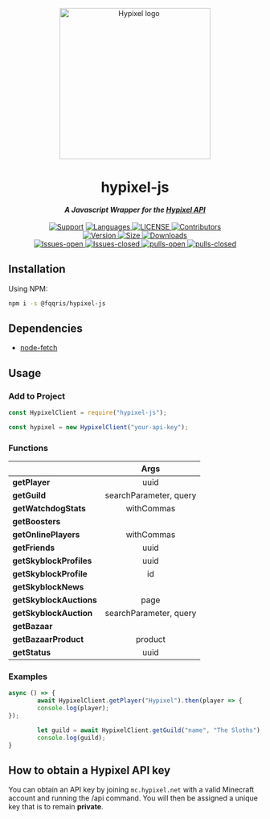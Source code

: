 <p align="center" style="text-align: center;"><img src="https://api.hypixel.net/assets/images/logo.png" width="300" alt="Hypixel logo"/></p>

<div align="center">
        <h1> hypixel-js </h1>
        <strong> <i>A Javascript Wrapper for the <a href="https://api.hypixel.net">Hypixel API</a></i></strong>
  <br>
  <br>
  <a href="https://discord.gg/SPwjmyN">
    <img src="https://img.shields.io/discord/703759069130784768?color=Blue&label=Support&logo=Discord&style=for-the-badge" alt="Support"></a>
  
<a href="https://github.com/fqriss/hypixel-js">
  <img src="https://img.shields.io/github/languages/top/fqriss/hypixel-js?color=blue&label=Javascript&logo=javascript&style=for-the-badge" alt="Languages">
</a>

<a href="https://github.com/fqriss/hypixel-js/blob/master/LICENSE">
        <img src="https://img.shields.io/github/license/fqriss/hypixel-js?color=blue&label=License&style=for-the-badge" alt="LICENSE">
</a>

<a href="https://github.com/fqriss/hypixel-js/contributors">
        <img src="https://img.shields.io/github/contributors/fqriss/hypixel-js?color=blue&logo=github&logoColor=green&style=for-the-badge" alt="Contributors">
</a>        
<br>
<a href="https://npmjs.com/package/@fqqris/hypixel-js">
        <img src="https://img.shields.io/npm/v/@fqqris/hypixel-js?color=red&logo=npm&style=for-the-badge" alt="Version">
</a>

<a href="https://npmjs.com/package/@fqqris/hypixel-js">
        <img src="https://img.shields.io/bundlephobia/min/@fqqris/hypixel-js?color=red&logo=npm&style=for-the-badge" alt="Size">
</a>

<a href="https://npmjs.com/package/@fqqris/hypixel-js">
        <img src="https://img.shields.io/npm/dw/@fqqris/hypixel-js?color=red&logo=npm&style=for-the-badge" alt="Downloads">
</a>

<br>
<a href="https://github.com/fqriss/hypixel-js/issues">
        <img src="https://img.shields.io/github/issues/fqriss/hypixel-api-node?color=red&logo=github&style=for-the-badge" alt="Issues-open">
</a>

<a href="https://github.com/fqriss/hypixel-js/issues?q=is%3Aissue+is%3Aclosed">
        <img src="https://img.shields.io/github/issues-closed/fqriss/hypixel-api-node?color=yellow&logo=github&style=for-the-badge" alt="Issues-closed">
</a>

<a href="https://github.com/fqriss/hypixel-js/pulls">
        <img src="https://img.shields.io/github/issues-pr/fqriss/hypixel-api-node?logo=github&style=for-the-badge" alt="pulls-open">
</a>

<a href="https://github.com/fqriss/hypixel-js/pulls?q=is%3Apr+is%3Aclosed">
        <img src="https://img.shields.io/github/issues-pr-closed/fqriss/hypixel-api-node?color=yellow&logo=github&style=for-the-badge" alt="pulls-closed">
</a>
</div>

## Installation

Using NPM:

```bash
npm i -s @fqqris/hypixel-js
```

## Dependencies

* [node-fetch](https://npmjs.com/package/node-fetch)

## Usage

### Add to Project

```js
const HypixelClient = require("hypixel-js");

const hypixel = new HypixelClient("your-api-key");
```

### Functions
|               	|           Args   	        |
|----------------------	|:----------------------------:	|
| **getPlayer**       	|    uuid | username           	|
| **getGuild**      	|    searchParameter, query     |
| **getWatchdogStats**  |    withCommas          	|
| **getBoosters** 	|              	                |
| **getOnlinePlayers** 	|    withCommas          	|
| **getFriends**   	|    uuid | username   	        |
|**getSkyblockProfiles**|    uuid | username        	|
| **getSkyblockProfile**|    id                         |
| **getSkyblockNews**   |             	                |
|**getSkyblockAuctions**|    page   	                |
| **getSkyblockAuction**|    searchParameter, query 	|
| **getBazaar**         |                               |
| **getBazaarProduct**  |    product                    |
| **getStatus**         |    uuid | username            |

### Examples

```js
async () => {
        await HypixelClient.getPlayer("Hypixel").then(player => {
        console.log(player);
});

        let guild = await HypixelClient.getGuild("name", "The Sloths");
        console.log(guild);
}
```

## How to obtain a Hypixel API key

You can obtain an API key by joining `mc.hypixel.net` with a valid Minecraft account and running the /api command. You will then be assigned a unique key that is to remain **private**.
